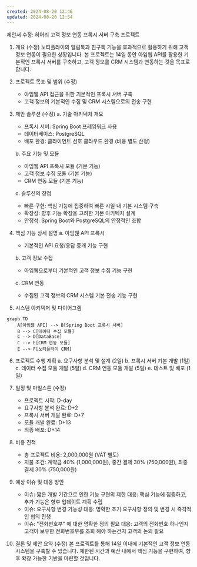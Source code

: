 ```yaml
---
created: 2024-08-20 12:46
updated: 2024-08-20 12:54
---
```


제안서 수정: 히어리 고객 정보 연동 프록시 서버 구축 프로젝트

1. 개요 (수정)
    노티플라이의 알림톡과 친구톡 기능을 효과적으로 활용하기 위해 고객 정보 연동이 필요한 상황입니다. 본 프로젝트는 14일 동안 아임웹 API를 활용한 기본적인 프록시 서버를 구축하고, 고객 정보를 CRM 시스템과 연동하는 것을 목표로 합니다.

2. 프로젝트 목표 및 범위 (수정)
   - 아임웹 API 접근을 위한 기본적인 프록시 서버 구축
   - 고객 정보의 기본적인 수집 및 CRM 시스템으로의 전송 구현

3. 제안 솔루션 (수정)
   a. 기술 아키텍처 개요
      - 프록시 서버: Spring Boot 프레임워크 사용
      - 데이터베이스: PostgreSQL
      - 배포 환경: 클라이언트 선호 클라우드 환경 (비용 별도 산정)
   
   b. 주요 기능 및 모듈
      - 아임웹 API 프록시 모듈 (기본 기능)
      - 고객 정보 수집 모듈 (기본 기능)
      - CRM 연동 모듈 (기본 기능)
   
   c. 솔루션의 장점
      - 빠른 구현: 핵심 기능에 집중하여 빠른 시일 내 기본 시스템 구축
      - 확장성: 향후 기능 확장을 고려한 기본 아키텍처 설계
      - 안정성: Spring Boot와 PostgreSQL의 안정적인 조합

4. 핵심 기능 상세 설명
   a. 아임웭 API 프록시
      - 기본적인 API 요청/응답 중개 기능 구현
   
   b. 고객 정보 수집
      - 아임웹으로부터 기본적인 고객 정보 수집 기능 구현
   
   c. CRM 연동
      - 수집된 고객 정보의 CRM 시스템 기본 전송 기능 구현

5. 시스템 아키텍처 및 다이어그램 

```mermaid
graph TD
    A[아임웹 API] --> B[Spring Boot 프록시 서버]
    B --> C[데이터 수집 모듈]
    C --> D[DataBase]
    C --> E[CRM 연동 모듈]
    E --> F[노티플라이 CRM]

```

6. 프로젝트 수행 계획
   a. 요구사항 분석 및 설계 (2일)
   b. 프록시 서버 기본 개발 (1일)
   c. 데이터 수집 모듈 개발 (5일)
   d. CRM 연동 모듈 개발 (5일)
   e. 테스트 및 배포 (1일)

7. 일정 및 마일스톤 (수정)
   - 프로젝트 시작: D-day
   - 요구사항 분석 완료: D+2
   - 프록시 서버 개발 완료: D+7
   - 모듈 개발 완료: D+13
   - 최종 배포: D+14

9. 비용 견적
   - 총 프로젝트 비용: 2,000,000원 (VAT 별도)
   - 지불 조건: 계약금 40% (1,000,000원), 중간 결제 30% (750,000원), 최종 결제 30% (750,000원)

10. 예상 이슈 및 대응 방안
    - 이슈: 짧은 개발 기간으로 인한 기능 구현의 제한
      대응: 핵심 기능에 집중하고, 추가 기능은 향후 업데이트 계획 수립
    - 이슈: 요구사항 변경 가능성
      대응: 명확한 초기 요구사항 정의 및 변경 시 즉각적인 협의 진행
    - 이슈: "전화번호부" 에 대한 명확한 정의 필요 
      대응: 고객의 전화번호 하나인지 고객이 보유한 전화번호부를 조회 해야 하는건지 고객의 논의 필요

11. 결론 및 제안 요약 (수정)
    본 프로젝트를 통해 14일 이내에 기본적인 고객 정보 연동 시스템을 구축할 수 있습니다. 제한된 시간과 예산 내에서 핵심 기능을 구현하여, 향후 확장 가능한 기반을 마련할 것입니다.